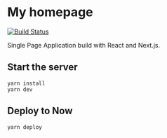 # My homepage

[![Build Status](https://travis-ci.com/yakovlevyuri/website.svg?branch=master)](https://travis-ci.com/yakovlevyuri/website)

Single Page Application build with React and Next.js.

## Start the server

```
yarn install
yarn dev
```

## Deploy to Now

```
yarn deploy
```
